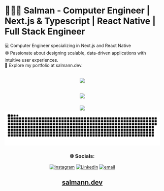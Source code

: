 # 🧑🏽‍💻 Salman - Computer Engineer | Next.js & Typescript | React Native | Full Stack Engineer
💻 Computer Engineer specializing in Next.js and React Native<br>🕸️ Passionate about designing scalable, data-driven applications with intuitive user experiences. <br>💼 Explore my portfolio at salmann.dev.

<div align="center">



![](https://nirzak-streak-stats.vercel.app/?user=thesalmanx&theme=radical&hide_border=true)<br/><br/>
![](https://github-readme-stats.vercel.app/api/top-langs/?username=thesalmanx&theme=radical&hide_border=true&include_all_commits=true&count_private=false&layout=compact)
---
[![](https://visitcount.itsvg.in/api?id=thesalmanx&icon=0&color=0)](https://visitcount.itsvg.in)
![snake gif](https://github.com/thesalmanx/thesalmanx/blob/output/github-snake-dark.svg)
### 🌐 Socials:
[![Instagram](https://img.shields.io/badge/Instagram-%23E4405F.svg?logo=Instagram&logoColor=white)](https://instagram.com/https://www.instagram.com/salmann.ii) [![LinkedIn](https://img.shields.io/badge/LinkedIn-%230077B5.svg?logo=linkedin&logoColor=white)](https://linkedin.com/in/https://linkedin.com/in/thesalmanx) [![email](https://img.shields.io/badge/Email-D14836?logo=gmail&logoColor=white)](mailto:thesalmanx@gmail.com) 
## [salmann.dev](https://salmann.dev)

</div>
